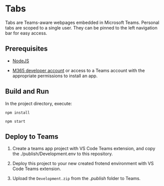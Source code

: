# Tabs

Tabs are Teams-aware webpages embedded in Microsoft Teams. Personal tabs are scoped to a single user. They can be pinned to the left navigation bar for easy access.

## Prerequisites
-  [NodeJS](https://nodejs.org/en/)

-  [M365 developer account](https://docs.microsoft.com/en-us/microsoftteams/platform/concepts/build-and-test/prepare-your-o365-tenant) or access to a Teams account with the appropriate permissions to install an app.

## Build and Run

In the project directory, execute:

`npm install`

`npm start`

## Deploy to Teams

1) Create a teams app project with VS Code Teams extension, and copy the ./publish/Development.env to this repository.

1) Deploy this project to your new created frotend environment with VS Code Teams extension.

1) Upload the `Development.zip` from the *.publish* folder to Teams.
